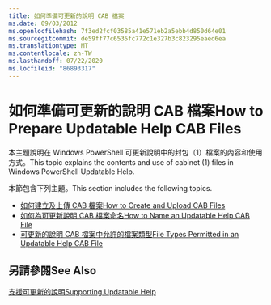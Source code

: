 ```yaml
---
title: 如何準備可更新的說明 CAB 檔案
ms.date: 09/03/2012
ms.openlocfilehash: 7f3ed2fcf03585a41e571eb2a5ebb4d850d64e01
ms.sourcegitcommit: de59ff77c6535fc772c1e327b3c823295eaed6ea
ms.translationtype: MT
ms.contentlocale: zh-TW
ms.lasthandoff: 07/22/2020
ms.locfileid: "86893317"
---
```

# <a name="how-to-prepare-updatable-help-cab-files"></a><span data-ttu-id="b589c-102">如何準備可更新的說明 CAB 檔案</span><span class="sxs-lookup"><span data-stu-id="b589c-102">How to Prepare Updatable Help CAB Files</span></span>

<span data-ttu-id="b589c-103">本主題說明在 Windows PowerShell 可更新說明中的封包（1）檔案的內容和使用方式。</span><span class="sxs-lookup"><span data-stu-id="b589c-103">This topic explains the contents and use of cabinet (1) files in Windows PowerShell Updatable Help.</span></span>

<span data-ttu-id="b589c-104">本節包含下列主題。</span><span class="sxs-lookup"><span data-stu-id="b589c-104">This section includes the following topics.</span></span>

- [<span data-ttu-id="b589c-105">如何建立及上傳 CAB 檔案</span><span class="sxs-lookup"><span data-stu-id="b589c-105">How to Create and Upload CAB Files</span></span>](./how-to-create-and-upload-cab-files.md)
- [<span data-ttu-id="b589c-106">如何為可更新說明 CAB 檔案命名</span><span class="sxs-lookup"><span data-stu-id="b589c-106">How to Name an Updatable Help CAB File</span></span>](./how-to-name-an-updatable-help-cab-file.md)
- [<span data-ttu-id="b589c-107">可更新的說明 CAB 檔案中允許的檔案類型</span><span class="sxs-lookup"><span data-stu-id="b589c-107">File Types Permitted in an Updatable Help CAB File</span></span>](./file-types-permitted-in-an-updatable-help-cab-file.md)

## <a name="see-also"></a><span data-ttu-id="b589c-108">另請參閱</span><span class="sxs-lookup"><span data-stu-id="b589c-108">See Also</span></span>

[<span data-ttu-id="b589c-109">支援可更新的說明</span><span class="sxs-lookup"><span data-stu-id="b589c-109">Supporting Updatable Help</span></span>](./supporting-updatable-help.md)
